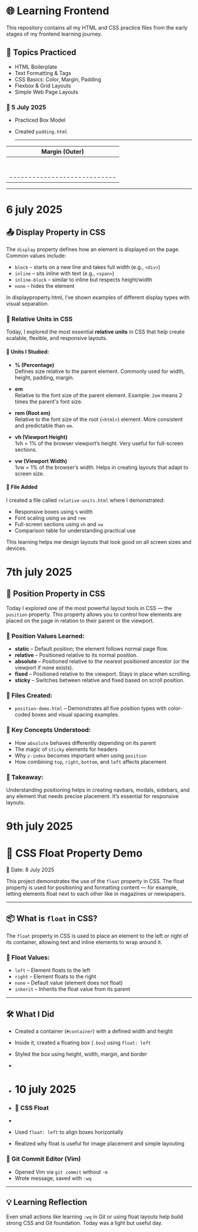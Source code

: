 # 🌐 Learning Frontend

This repository contains all my HTML and CSS practice files from the early stages of my frontend learning journey.

## 🧠 Topics Practiced

- HTML Boilerplate
- Text Formatting & Tags
- CSS Basics: Color, Margin, Padding
- Flexbox & Grid Layouts
- Simple Web Page Layouts

### 📅 5 July 2025  
- Practiced Box Model  
- Created `padding.html`

  -------------------------------------
|           Margin (Outer)          |
|   ----------------------------    |
|   |       Border Area         |   |
|   |  -----------------------  |   |
|   |  |   Padding Area      |  |   |
|   |  |  -----------------  |  |   |
|   |  |  |  Content Area |  |  |   |
|   |  |  -----------------  |  |   |
|   |  -----------------------  |   |
|   ----------------------------    |
-------------------------------------


# 6 july 2025
## 📤 Display Property in CSS
The `display` property defines how an element is displayed on the page. Common values include:

- `block` – starts on a new line and takes full width (e.g., `<div>`)
- `inline` – sits inline with text (e.g., `<span>`)
- `inline-block` – similar to inline but respects height/width
- `none` – hides the element

In displayproperty.html, I’ve shown examples of different display types with visual separation.

### 📏 Relative Units in CSS

Today, I explored the most essential **relative units** in CSS that help create scalable, flexible, and responsive layouts.

#### 🔹 Units I Studied:

- **% (Percentage)**  
  Defines size relative to the parent element. Commonly used for width, height, padding, margin.

- **em**  
  Relative to the font size of the parent element. Example: `2em` means 2 times the parent's font size.

- **rem (Root em)**  
  Relative to the font size of the root (`<html>`) element. More consistent and predictable than `em`.

- **vh (Viewport Height)**  
  1vh = 1% of the browser viewport’s height. Very useful for full-screen sections.

- **vw (Viewport Width)**  
  1vw = 1% of the browser’s width. Helps in creating layouts that adapt to screen size.

#### 📁 File Added

I created a file called `relative-units.html` where I demonstrated:

- Responsive boxes using `%` width
- Font scaling using `em` and `rem`
- Full-screen sections using `vh` and `vw`
- Comparison table for understanding practical use

This learning helps me design layouts that look good on all screen sizes and devices.

# 7th july 2025
## 📌 Position Property in CSS  

Today I explored one of the most powerful layout tools in CSS — the `position` property. This property allows you to control how elements are placed on the page in relation to their parent or the viewport.

### 🔹 Position Values Learned:

- **static** – Default position; the element follows normal page flow.
- **relative** – Positioned relative to its normal position.
- **absolute** – Positioned relative to the nearest positioned ancestor (or the viewport if none exists).
- **fixed** – Positioned relative to the viewport. Stays in place when scrolling.
- **sticky** – Switches between relative and fixed based on scroll position.

### 📁 Files Created:

- `position-demo.html` – Demonstrates all five position types with color-coded boxes and visual spacing examples.

### 🎯 Key Concepts Understood:

- How `absolute` behaves differently depending on its parent
- The magic of `sticky` elements for headers
- Why `z-index` becomes important when using `position`
- How combining `top`, `right`, `bottom`, and `left` affects placement

### 🧠 Takeaway:

Understanding positioning helps in creating navbars, modals, sidebars, and any element that needs precise placement. It’s essential for responsive layouts.

# 9th july 2025
# 🧊 CSS Float Property Demo  
📅 Date: 8 July 2025

This project demonstrates the use of the `float` property in CSS. The float property is used for positioning and formatting content — for example, letting elements float next to each other like in magazines or newspapers.

---

## 📦 What is `float` in CSS?

The `float` property in CSS is used to place an element to the left or right of its container, allowing text and inline elements to wrap around it.

### 🧠 Float Values:
- `left` – Element floats to the left
- `right` – Element floats to the right
- `none` – Default value (element does not float)
- `inherit` – Inherits the float value from its parent

---

## 🛠️ What I Did

- Created a container (`#container`) with a defined width and height
- Inside it, created a floating box (`.box`) using `float: left`
- Styled the box using height, width, margin, and border

-
- # 10 july 2025
- ### 🔹 CSS Float

- 
- Used `float: left` to align boxes horizontally
- Realized why float is useful for image placement and simple layouting

### 🔹 Git Commit Editor (Vim)
- Opened Vim via `git commit` without `-m`
- Wrote message, saved with `:wq`

---

## 💡 Learning Reflection
Even small actions like learning `:wq` in Git or using float layouts help build strong CSS and Git foundation. Today was a light but useful day.



